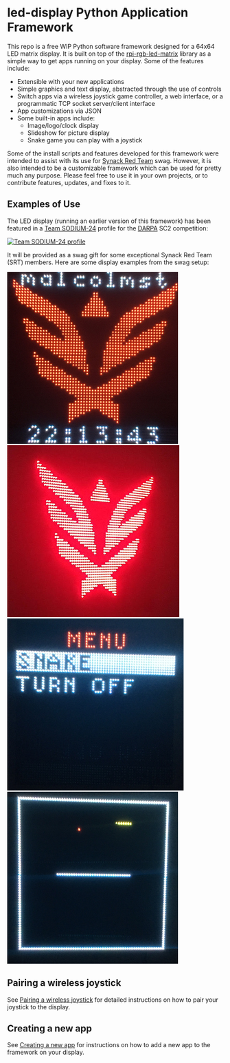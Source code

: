 # led-display Python Application Framework

This repo is a free WIP Python software framework designed for a 64x64 LED matrix display. It is built on top of the [rpi-rgb-led-matrix](https://github.com/hzeller/rpi-rgb-led-matrix) library as a simple way to get apps running on your display. Some of the features include:

- Extensible with your new applications
- Simple graphics and text display, abstracted through the use of controls
- Switch apps via a wireless joystick game controller, a web interface, or a programmatic TCP socket server/client interface
- App customizations via JSON
- Some built-in apps include:
   - Image/logo/clock display
   - Slideshow for picture display
   - Snake game you can play with a joystick

Some of the install scripts and features developed for this framework were intended to assist with its use for [Synack Red Team](https://www.synack.com/red-team) swag. However, it is also intended to be a customizable framework which can be used for pretty much any purpose. Please feel free to use it in your own projects, or to contribute features, updates, and fixes to it.

## Examples of Use

The LED display (running an earlier version of this framework) has been featured in a [Team SODIUM-24](https://www.sodium24.com/sc2.html) profile for the [DARPA](https://www.darpa.mil) SC2 competition:

[![Team SODIUM-24 profile](https://img.youtube.com/vi/PUPOOtkAFzo/0.jpg)](https://www.youtube.com/watch?v=PUPOOtkAFzo)

It will be provided as a swag gift for some exceptional Synack Red Team (SRT) members. Here are some display examples from the swag setup:

![Synack Personalized Clock](swag1.jpg)
![Synack Red Team Logo](swag4.jpg)
![Menu](swag2.jpg)
![Snake Game](swag3.jpg)

## Pairing a wireless joystick

See [Pairing a wireless joystick](pairing_wireless_joystick.md) for detailed instructions on how to pair your joystick to the display.

## Creating a new app

See [Creating a new app](creating_new_app.md) for instructions on how to add a new app to the framework on your display.
